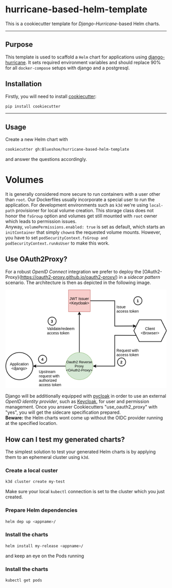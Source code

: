 # hurricane-based-helm-template
This is a cookiecutter template for *Django-Hurricane*-based Helm charts.

---


## Purpose

This template is used to scaffold a `Helm` chart for applications using [django-hurricane](https://django-hurricane.readthedocs.io/en/latest/).
It sets required environment variables and should replace 90% for all `docker-compose` setups with django and a postgresql.

## Installation

Firstly, you will need to install [cookiecutter](https://cookiecutter.readthedocs.io/en/latest/):

```bash
pip install cookiecutter
```

---

## Usage

Create a new Helm chart with
```bash
cookiecutter gh:Blueshoe/hurricane-based-helm-template
```
and answer the questions accordingly.

# Volumes
It is generally considered more secure to run containers with a user other than `root`. Our
Dockerfiles usually incorporate a special user to run the application. For development
environments such as `k3d` we're using `local-path` provisioner for local volume creation.
This storage class does not honor the `fsGroup` option and volumes get still mounted with `root` owner 
which leads to permission issues.  
Anyway, `volumePermissions.enabled: true` is set as default, which starts an `initContainer` that simply
`chown`s the requested volume mounts. However, you have to set 
`podSecurityContext.fsGroup and podSecurityContext.runAsUser` to make this work. 

## Use OAuth2Proxy?

For a robust _OpenID Connect_ integration we prefer to deploy the [OAuth2-Proxy}(https://oauth2-proxy.github.io/oauth2-proxy/) in
a _sidecar pattern_ scenario. The architecture is then as depicted in the following image.  

![Pycloak Architecture](docs/static/img/pycloak-arch.png?raw=true "Architecture")  

Django will be additionally equipped with [pycloak](https://github.com/Blueshoe/pycloak) in order to use an external
_OpenID identity provider_, such as [Keycloak](https://www.keycloak.org/), for user and permission management. Once you
answer Cookiecutters "use_oauth2_proxy" with "yes", you will get the sidecare specification prepared.  
**Beware:** the Helm charts wont come up without the OIDC provider running at the specified location.  


## How can I test my generated charts?

The simplest solution to test your generated Helm charts is by applying them to an ephemeral cluster using `k3d`.

### Create a local custer
```bash
k3d cluster create my-test
```
Make sure your local `kubectl` connection is set to the cluster which you just created.

### Prepare Helm dependencies
```bash
helm dep up <appname>/
```

### Install the charts
```bash
helm install my-release <appname>/
```
and keep an eye on the Pods running
### Install the charts
```bash
kubectl get pods
```